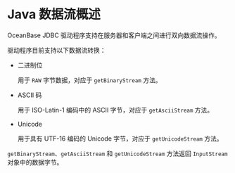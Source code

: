 Java 数据流概述 
===============================

OceanBase JDBC 驱动程序支持在服务器和客户端之间进行双向数据流操作。

驱动程序目前支持以下数据流转换：

* 二进制位

  用于 `RAW` 字节数据，对应于 `getBinaryStream` 方法。
  




<!-- -->

* ASCII 码

  用于 ISO-Latin-1 编码中的 ASCII 字节，对应于 `getAsciiStream` 方法。
  




<!-- -->

* Unicode

  用于具有 UTF-16 编码的 Unicode 字节，对应于 `getUnicodeStream` 方法。
  




`getBinaryStream`、`getAsciiStream` 和 `getUnicodeStream` 方法返回 `InputStream` 对象中的数据字节。
